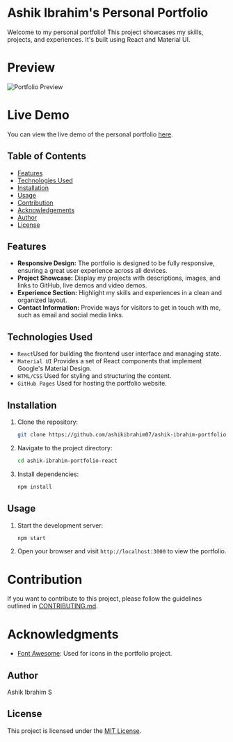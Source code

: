 # Ashik Ibrahim's Personal Portfolio

Welcome to my personal portfolio! This project showcases my skills, projects, and experiences. It's built using React and Material UI.

# Preview

![Portfolio Preview](https://github.com/ashikibrahim07/react-portfolio/blob/main/React_Portfolio_Snap.png)

# Live Demo

You can view the live demo of the personal portfolio [here](https://ashikibrahim.netlify.app/).

## Table of Contents

- [Features](#features)
- [Technologies Used](#technologies-used)
- [Installation](#installation)
- [Usage](#usage)
- [Contribution](#contribution)
- [Acknowledgements](#acknowledgements)
- [Author](#author)
- [License](#license)

## Features

- **Responsive Design:** The portfolio is designed to be fully responsive, ensuring a great user experience across all devices.
- **Project Showcase:** Display my projects with descriptions, images, and links to GitHub, live demos and video demos.
- **Experience Section:** Highlight my skills and experiences in a clean and organized layout.
- **Contact Information:** Provide ways for visitors to get in touch with me, such as email and social media links.

## Technologies Used

- `React`Used for building the frontend user interface and managing state.
- `Material UI` Provides a set of React components that implement Google's Material Design.
- `HTML/CSS` Used for styling and structuring the content.
- `GitHub Pages` Used for hosting the portfolio website.

## Installation

1. Clone the repository:

   ```bash
   git clone https://github.com/ashikibrahim07/ashik-ibrahim-portfolio-react.git
   ```

2. Navigate to the project directory:

   ```bash
   cd ashik-ibrahim-portfolio-react
   ```

3. Install dependencies:

   ```bash
   npm install
   ```

## Usage

1. Start the development server:

   ```bash
   npm start
   ```

2. Open your browser and visit `http://localhost:3000` to view the portfolio.

# Contribution

If you want to contribute to this project, please follow the guidelines outlined in [CONTRIBUTING.md](CONTRIBUTING.md).

# Acknowledgments

- [Font Awesome](https://fontawesome.com/): Used for icons in the portfolio project.

## Author

Ashik Ibrahim S

## License

This project is licensed under the [MIT License](LICENSE).

